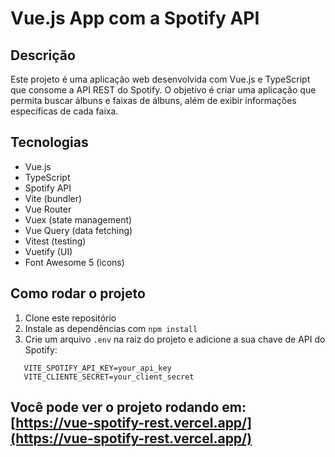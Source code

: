 # Vue.js App com a Spotify API

## Descrição

Este projeto é uma aplicação web desenvolvida com Vue.js e TypeScript que consome a API REST do Spotify. O objetivo é criar uma aplicação que permita buscar álbuns e faixas de álbuns, além de exibir informações específicas de cada faixa.

## Tecnologias

- Vue.js
- TypeScript
- Spotify API
- Vite (bundler)
- Vue Router
- Vuex (state management)
- Vue Query (data fetching)
- Vitest (testing)
- Vuetify (UI)
- Font Awesome 5 (icons)

## Como rodar o projeto

1. Clone este repositório
2. Instale as dependências com `npm install`
3. Crie um arquivo `.env` na raiz do projeto e adicione a sua chave de API do Spotify:

```
   VITE_SPOTIFY_API_KEY=your_api_key
   VITE_CLIENTE_SECRET=your_client_secret
```

## Você pode ver o projeto rodando em: [https://vue-spotify-rest.vercel.app/](https://vue-spotify-rest.vercel.app/)

```

```
